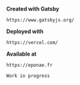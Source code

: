 **Created with Gatsby**

    https://www.gatsbyjs.org/

**Deployed with**

    https://vercel.com/

**Available at**

    https://eponae.fr

    Work in progress
